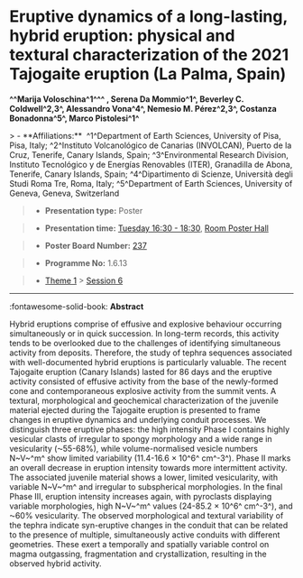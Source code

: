 # Eruptive dynamics of a long-lasting, hybrid eruption: physical and textural characterization of the 2021 Tajogaite eruption (La Palma, Spain)

**^^Marija Voloschina^1^^^ , Serena Da Mommio^1^, Beverley C. Coldwell^2,3^, Alessandro Vona^4^, Nemesio M. Pérez^2,3^, Costanza Bonadonna^5^, Marco Pistolesi^1^**

<!-- more -->> - **Affiliations:**  ^1^Department of Earth Sciences, University of Pisa, Pisa, Italy; ^2^Instituto Volcanológico de Canarias (INVOLCAN), Puerto de la Cruz, Tenerife, Canary Islands, Spain; ^3^Environmental Research Division, Instituto Tecnológico y de Energías Renovables (ITER), Granadilla de Abona, Tenerife, Canary Islands, Spain; ^4^Dipartimento di Scienze, Università degli Studi Roma Tre, Roma, Italy; ^5^Department of Earth Sciences, University of Geneva, Geneva, Switzerland 

> - **Presentation type:** Poster

> - **Presentation time:** [Tuesday 16:30 - 18:30](../sessions_comparison.md#__tabbed_2_6), [Room Poster Hall](../maps_venue.md#__tabbed_1_1)

> - **Poster Board Number:** [237](../map_poster_boards.md#tuesday)

> - **Programme No:** 1.6.13

> - [Theme 1](../theme1.md) > [Session 6](../sessions/session-1-6.md)

--- 

:fontawesome-solid-book: **Abstract**

Hybrid eruptions comprise of effusive and explosive behaviour occurring simultaneously or in quick succession. In long-term records, this activity tends to be overlooked due to the challenges of identifying simultaneous activity from deposits. Therefore, the study of tephra sequences associated with well-documented hybrid eruptions is particularly valuable.
The recent Tajogaite eruption (Canary Islands) lasted for 86 days and the eruptive activity consisted of effusive activity from the base of the newly-formed cone and contemporaneous explosive activity from the summit vents. A textural, morphological and geochemical characterization of the juvenile material ejected during the Tajogaite eruption is presented to frame changes in eruptive dynamics and underlying conduit processes. We distinguish three eruptive phases: the high intensity Phase I contains highly vesicular clasts of irregular to spongy morphology and a wide range in vesicularity (⁓55-68%), while volume-normalised vesicle numbers N~V~^m^ show limited variability (11.4-16.6 × 10^6^ cm^-3^). Phase II marks an overall decrease in eruption intensity towards more intermittent activity. The associated juvenile material shows a lower, limited vesicularity, with variable N~V~^m^ and irregular to subspherical morphologies. In the final Phase III, eruption intensity increases again, with pyroclasts displaying variable morphologies, high N~V~^m^ values (24-85.2 × 10^6^ cm^-3^), and ⁓60% vesicularity.
The observed morphological and textural variability of the tephra indicate syn-eruptive changes in the conduit that can be related to the presence of multiple, simultaneously active conduits with different geometries. These exert a temporally and spatially variable control on magma outgassing, fragmentation and crystallization, resulting in the observed hybrid activity.

